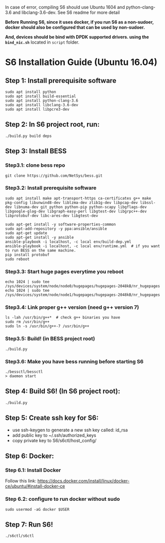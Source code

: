 In case of error, compiling S6 should use Ubuntu 1604 and python-clang-3.6 and libclang-3.6-dev. See S6 readme for more detail

**Before Running S6, since it uses docker, if you run S6 as a non-sudoer, docker should also be configured that can be used by non-sudoer.**

**And, devices should be bind with DPDK supported drivers. using the ```bind_nic.sh```** located in ```script``` folder.


# S6 Installation Guide (Ubuntu 16.04)
## Step 1: Install prerequisite software
```
sudo apt install python
sudo apt install build-essential
sudo apt install python-clang-3.6
sudo apt install libclang-3.6-dev
sudo apt install libpcre3-dev
```

## Step 2: In S6 project root, run:
```
./build.py build deps
```

## Step 3: Install BESS
### Step3.1: clone bess repo
```
git clone https://github.com/NetSys/bess.git
```

### Step3.2: Install prerequisite software
```
sudo apt install make apt-transport-https ca-certificates g++ make pkg-config libunwind8-dev liblzma-dev zlib1g-dev libpcap-dev libssl-dev libnuma-dev git python python-pip python-scapy libgflags-dev libgoogle-glog-dev libgraph-easy-perl libgtest-dev libgrpc++-dev libprotobuf-dev libc-ares-dev libgtest-dev

sudo apt-get install -y software-properties-common
sudo apt-add-repository -y ppa:ansible/ansible
sudo apt-get update
sudo apt-get install -y ansible
ansible-playbook -i localhost, -c local env/build-dep.yml
ansible-playbook -i localhost, -c local env/runtime.yml  # if you want to run BESS on the same machine.
pip install protobuf
sudo reboot
```

### Step3.3: Start huge pages everytime you reboot
```
echo 1024 | sudo tee /sys/devices/system/node/node0/hugepages/hugepages-2048kB/nr_hugepages
echo 1024 | sudo tee /sys/devices/system/node/node1/hugepages/hugepages-2048kB/nr_hugepages
```

### Step3.4: Link proper g++ version (need g++ version 7)
```
ls -lah /usr/bin/g++*  # check g++ binaries you have
sudo rm /usr/bin/g++ 
sudo ln -s /usr/bin/g++-7 /usr/bin/g++
```

### Step3.5: Build! (in BESS project root)
```
./build.py
```

### Step3.6: Make you have bess running before starting S6
```
./bessctl/bessctl
> daemon start
```

## Step 4: Build S6! (In S6 project root):
```
./build.py
```

## Step 5: Create ssh key for S6:
- use ssh-keygen to generate a new ssh key called: id_rsa
- add public key to ~/.ssh/authorized_keys
- copy private key to S6/s6ctl/host_config/

## Step 6: Docker:
### Step 6.1: Install Docker
Follow this link: <https://docs.docker.com/install/linux/docker-ce/ubuntu/#install-docker-ce>
### Step 6.2: configure to run docker without sudo
```
sudo usermod -aG docker $USER
```

## Step 7: Run S6!
```
./s6ctl/s6ctl
```
